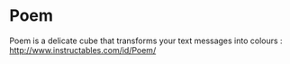# Poem
Poem is a delicate cube that transforms your text messages into colours :
http://www.instructables.com/id/Poem/
